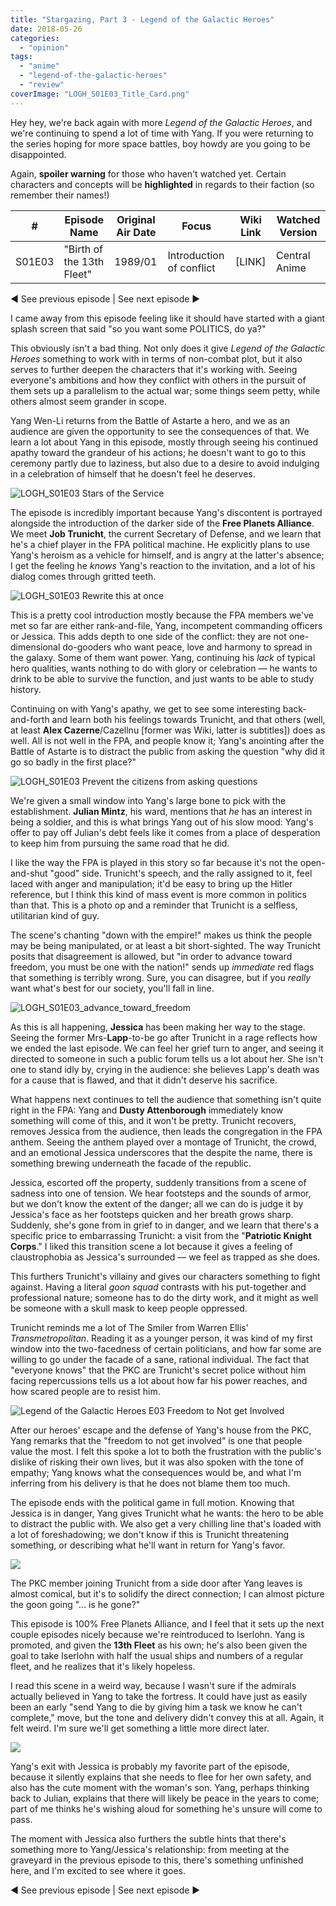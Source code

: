 ```yaml
---
title: "Stargazing, Part 3 - Legend of the Galactic Heroes"
date: 2018-05-26
categories: 
  - "opinion"
tags: 
  - "anime"
  - "legend-of-the-galactic-heroes"
  - "review"
coverImage: "LOGH_S01E03_Title_Card.png"
---
```


Hey hey, we're back again with more _Legend of the Galactic Heroes_, and we're continuing to spend a lot of time with Yang. If you were returning to the series hoping for more space battles, boy howdy are you going to be disappointed.

Again, **spoiler warning** for those who haven't watched yet. Certain characters and concepts will be **highlighted** in regards to their faction (so remember their names!)

| # | Episode Name | Original Air Date | Focus | Wiki Link | Watched Version |
| --- | --- | --- | --- | --- | --- |
| S01E03 | "Birth of the 13th Fleet" | 1989/01 | Introduction of conflict | \[LINK\] | Central Anime |

◄ See previous episode | See next episode ►

I came away from this episode feeling like it should have started with a giant splash screen that said "so you want some POLITICS, do ya?"

This obviously isn't a bad thing. Not only does it give _Legend of the Galactic Heroes_ something to work with in terms of non-combat plot, but it also serves to further deepen the characters that it's working with. Seeing everyone's ambitions and how they conflict with others in the pursuit of them sets up a parallelism to the actual war; some things seem petty, while others almost seem grander in scope.

Yang Wen-Li returns from the Battle of Astarte a hero, and we as an audience are given the opportunity to see the consequences of that. We learn a lot about Yang in this episode, mostly through seeing his continued apathy toward the grandeur of his actions; he doesn't want to go to this ceremony partly due to laziness, but also due to a desire to avoid indulging in a celebration of himself that he doesn't feel he deserves.

![LOGH_S01E03 Stars of the Service](images/LOGH_S01E03_Stars_of_the_service.png)

The episode is incredibly important because Yang's discontent is portrayed alongside the introduction of the darker side of the **Free Planets Alliance**. We meet **Job Trunicht**, the current Secretary of Defense, and we learn that he's a chief player in the FPA political machine. He explicitly plans to use Yang's heroism as a vehicle for himself, and is angry at the latter's absence; I get the feeling he _knows_ Yang's reaction to the invitation, and a lot of his dialog comes through gritted teeth.

![LOGH_S01E03 Rewrite this at once](images/vlcsnap-error057.png)

This is a pretty cool introduction mostly because the FPA members we've met so far are either rank-and-file, Yang, incompetent commanding officers or Jessica. This adds depth to one side of the conflict: they are not one-dimensional do-gooders who want peace, love and harmony to spread in the galaxy. Some of them want power. Yang, continuing his _lack_ of typical hero qualities, wants nothing to do with glory or celebration — he wants to drink to be able to survive the function, and just wants to be able to study history.

Continuing on with Yang's apathy, we get to see some interesting back-and-forth and learn both his feelings towards Trunicht, and that others (well, at least **Alex Cazerne**/Cazellnu \[former was Wiki, latter is subtitles\]) does as well. All is not well in the FPA, and people know it; Yang's anointing after the Battle of Astarte is to distract the public from asking the question "why did it go so badly in the first place?"

![LOGH_S01E03 Prevent the citizens from asking questions](images/LOGH_S01E03_Hero.png)

We're given a small window into Yang's large bone to pick with the establishment. **Julian Mintz**, his ward, mentions that _he_ has an interest in being a soldier, and this is what brings Yang out of his slow mood: Yang's offer to pay off Julian's debt feels like it comes from a place of desperation to keep him from pursuing the same road that he did.

I like the way the FPA is played in this story so far because it's not the open-and-shut "good" side. Trunicht's speech, and the rally assigned to it, feel laced with anger and manipulation; it'd be easy to bring up the Hitler reference, but I think this kind of mass event is more common in politics than that. This is a photo op and a reminder that Trunicht is a selfless, utilitarian kind of guy.

The scene's chanting "down with the empire!" makes us think the people may be being manipulated, or at least a bit short-sighted. The way Trunicht posits that disagreement is allowed, but "in order to advance toward freedom, you must be one with the nation!" sends up _immediate_ red flags that something is terribly wrong. Sure, you can disagree, but if you _really_ want what's best for our society, you'll fall in line.

![LOGH_S01E03_advance_toward_freedom](images/LOGH_S01E03_One_With_The_Nation.png)

As this is all happening, **Jessica** has been making her way to the stage. Seeing the former Mrs-**Lapp**\-to-be go after Trunicht in a rage reflects how we ended the last episode. We can feel her grief turn to anger, and seeing it directed to someone in such a public forum tells us a lot about her. She isn't one to stand idly by, crying in the audience: she believes Lapp's death was for a cause that is flawed, and that it didn't deserve his sacrifice.

What happens next continues to tell the audience that something isn't quite right in the FPA: Yang and **Dusty Attenborough** immediately know something will come of this, and it won't be pretty. Trunicht recovers, removes Jessica from the audience, then leads the congregation in the FPA anthem. Seeing the anthem played over a montage of Trunicht, the crowd, and an emotional Jessica underscores that the despite the name, there is something brewing underneath the facade of the republic.

Jessica, escorted off the property, suddenly transitions from a scene of sadness into one of tension. We hear footsteps and the sounds of armor, but we don't know the extent of the danger; all we can do is judge it by Jessica's face as her footsteps quicken and her breath grows sharp. Suddenly, she's gone from in grief to in danger, and we learn that there's a specific price to embarrassing Trunicht: a visit from the "**Patriotic Knight Corps**." I liked this transition scene a lot because it gives a feeling of claustrophobia as Jessica's surrounded — we feel as trapped as she does.

This furthers Trunicht's villainy and gives our characters something to fight against. Having a literal _goon squad_ contrasts with his put-together and professional nature; someone has to do the dirty work, and it might as well be someone with a skull mask to keep people oppressed.

Trunicht reminds me a lot of The Smiler from Warren Ellis' _Transmetropolitan_. Reading it as a younger person, it was kind of my first window into the two-facedness of certain politicians, and how far some are willing to go under the facade of a sane, rational individual. The fact that "everyone knows" that the PKC are Trunicht's secret police without him facing repercussions tells us a lot about how far his power reaches, and how scared people are to resist him.

![Legend of the Galactic Heroes E03 Freedom to Not get Involved](images/LOGH_S01E03_Freedom-to-Not-Get-Involved.png)

After our heroes' escape and the defense of Yang's house from the PKC, Yang remarks that the "freedom to not get involved" is one that people value the most. I felt this spoke a lot to both the frustration with the public's dislike of risking their own lives, but it was also spoken with the tone of empathy; Yang knows what the consequences would be, and what I'm inferring from his delivery is that he does not blame them too much.

The episode ends with the political game in full motion. Knowing that Jessica is in danger, Yang gives Trunicht what he wants: the hero to be able to distract the public with. We also get a very chilling line that's loaded with a lot of foreshadowing; we don't know if this is Trunicht threatening something, or describing what he'll want in return for Yang's favor.

![](images/LOGH_S01E03_Expectations_Of_you.png)

The PKC member joining Trunicht from a side door after Yang leaves is almost comical, but it's to solidify the direct connection; I can almost picture the goon going "... is he gone?"

This episode is 100% Free Planets Alliance, and I feel that it sets up the next couple episodes nicely because we're reintroduced to Iserlohn. Yang is promoted, and given the **13th Fleet** as his own; he's also been given the goal to take Iserlohn with half the usual ships and numbers of a regular fleet, and he realizes that it's likely hopeless.

I read this scene in a weird way, because I wasn't sure if the admirals actually believed in Yang to take the fortress. It could have just as easily been an early "send Yang to die by giving him a task we know he can't complete," move, but the tone and delivery didn't convey this at all. Again, it felt weird. I'm sure we'll get something a little more direct later.

![](images/LOGH_S01E03_No_Need_To_force_him.png)

Yang's exit with Jessica is probably my favorite part of the episode, because it silently explains that she needs to flee for her own safety, and also has the cute moment with the woman's son. Yang, perhaps thinking back to Julian, explains that there will likely be peace in the years to come; part of me thinks he's wishing aloud for something he's unsure will come to pass.

The moment with Jessica also furthers the subtle hints that there's something more to Yang/Jessica's relationship: from meeting at the graveyard in the previous episode to this, there's something unfinished here, and I'm excited to see where it goes.

◄ See previous episode | See next episode ►
